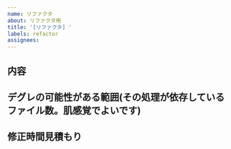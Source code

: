 ```yaml
---
name: リファクタ
about: リファクタ用
title: '[リファクタ] '
labels: refactor
assignees:
---
```


## 内容


<!-- 発生箇所は、ラベル機能を使って示すのが良い。例:
ビジネスロジック
表示ロジック
スタイリング
環境関係
その他 
-->

## デグレの可能性がある範囲(その処理が依存しているファイル数。肌感覚でよいです)

<!-- 自由記述。または、ラベルだけ使用して、この欄は省略しても良い -->

<!-- 加えて、以下のようなラベルを用意しておくのが良い。例: 
- 影響範囲:小
    - description: 「1~4 ファイルほどにデグレ発生の可能性あり」
- 影響範囲:中
    - description: 「5~10ファイルほどにデグレ発生の可能性あり」
- 影響範囲:大
    - description: 「11件以上のファイルにデグレ発生の可能性あり」
-->

## 修正時間見積もり

<!-- 自由記述。または、ラベルだけ使用して、この欄は省略しても良い -->

<!-- 加えて、以下のようなラベルを用意しておくのが良い。
- 予想所要時間: 極小
    - 秒で終わる
- 予想所要時間: 小
    - 数時間ほど
- 予想所要時間: 中    
    - 1 日ほど
- 予想所要時間: 大
    - 数日
-->
